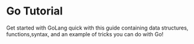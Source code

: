 # Go Tutorial
 Get started with GoLang quick with this guide containing data structures, functions,syntax, and an example of tricks you can do with Go!
